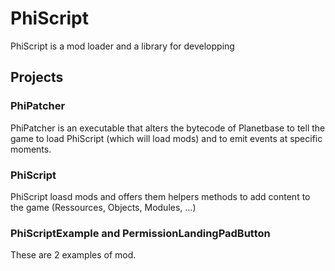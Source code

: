 # PhiScript
PhiScript is a mod loader and a library for developping

## Projects
### PhiPatcher
PhiPatcher is an executable that alters the bytecode of Planetbase to tell the game to load PhiScript
(which will load mods) and to emit events at specific moments.

### PhiScript
PhiScript loasd mods and offers them helpers methods to add content to the game (Ressources, Objects, Modules, ...)

### PhiScriptExample and PermissionLandingPadButton
These are 2 examples of mod.
